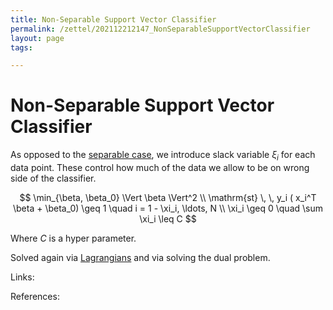 ```yaml
---
title: Non-Separable Support Vector Classifier
permalink: /zettel/202112212147_NonSeparableSupportVectorClassifier
layout: page
tags: 

---
```

# Non-Separable Support Vector Classifier

As opposed to the [separable case](202112212024_SupportVectorClassifier), we introduce slack variable $\xi_i$ for each data point. These control how much of the data we allow to be on wrong side of the classifier.

$$
\min_{\beta, \beta_0} \Vert \beta \Vert^2 \\
\mathrm{st} \, \, y_i ( x_i^T \beta + \beta_0) \geq 1 \quad i = 1 - \xi_i, \ldots, N \\
\xi_i \geq 0 \quad \sum \xi_i \leq C
$$

Where $C$ is a hyper parameter.

Solved again via [Lagrangians](202112212043_LagrangianMultipliers) and via solving the dual problem.



Links: 

References: 

